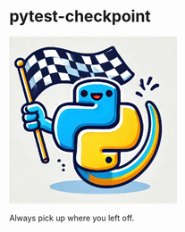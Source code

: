 # pytest-checkpoint

<img src="./docs/logo.png" alt="pytest-checkpoint Logo" width="300" />

Always pick up where you left off.